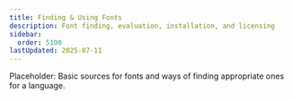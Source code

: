 ```yaml
---
title: Finding & Using Fonts
description: Font finding, evaluation, installation, and licensing
sidebar:
  order: 5100
lastUpdated: 2025-07-11
---
```


Placeholder: Basic sources for fonts and ways of finding appropriate ones for a language.
